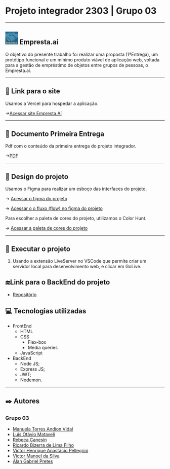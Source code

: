 # Projeto integrador 2303 | Grupo 03

---

## <img src="./public/assets/images/favicon.ico" width="40" /> Empresta.aí

O objetivo do presente trabalho foi realizar uma proposta (1ªEntrega), um protótipo
funcional e um mínimo produto viável de aplicação web, voltada para a gestão de empréstimo de objetos entre grupos de pessoas, o Empresta.aí.

---

## 🔗 Link para o site

Usamos a Vercel para hospedar a aplicação.

->[Acessar site Empresta.Aí](https://projeto-integrador-grupo03.vercel.app/)

---

## 📄 Documento Primeira Entrega

Pdf com o conteúdo da primeira entrega do projeto integrador.

->[PDF](./public/documents/PI_ADS_Primeira%20_entrega_grupo03.pdf)

---

## 🎨 Design do projeto

Usamos o Figma para realizar um esboço das interfaces do projeto.

-> [Acessar o figma do projeto](https://www.figma.com/file/faRTEZOXgpwiGXoo8F20Sf/Projeto-Integrador---Empresta.a%C3%AD?type=design&node-id=0-1&mode=design&t=G3K0Jml18Zq3x8F6-0)

-> [Acessar o o fluxo (flow) no figma do projeto](https://www.figma.com/proto/faRTEZOXgpwiGXoo8F20Sf/Projeto-Integrador---Empresta.a%C3%AD?node-id=27-135&starting-point-node-id=27%3A135)

Para escolher a paleta de cores do projeto, utilizamos o Color Hunt.

-> [Acessar a paleta de cores do projeto](https://colorhunt.co/palette/ffcc70fffadd8ecddd22668d)

---

## 📁 Executar o projeto

1.  Usando a extensão LiveServer no VSCode que permite criar um servidor local para desenvolvimento web, e clicar em GoLive.

## 🔚Link para o BackEnd do projeto

- [Repositório](https://github.com/victormanoel-pti/empresta-ai-api/)

## 💻 Tecnologias utilizadas

- FrontEnd
  - HTML
  - CSS
    - Flex-box
    - Media queries
  - JavaScript
- BackEnd
  - Node JS;
  - Express JS;
  - JWT;
  - Nodemon.

---

## ✒️ Autores

### Grupo 03

- [Manuela Torres Andion Vidal](https://github.com/mtavidal)
- [Luís Otávio Mataveli](https://github.com/luismataveli)
- [Rebeca Canesin](https://github.com/rebecaCanesin)
- [Ricardo Bizerra de Lima Filho](https://github.com/ricardobizerra)
- [Victor Henrique Anastácio Pellegrini](https://github.com/VictorPellegrini)
- [Victor Manoel da Silva](https://github.com/victormanoel-pti)
- [Alan Gabriel Pretes](https://github.com/AlanPretes)
